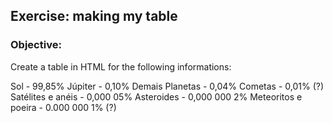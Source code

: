## Exercise: making my table

### Objective:

Create a table in HTML for the following informations:

Sol - 99,85%
Júpiter - 0,10%
Demais Planetas - 0,04%
Cometas - 0,01% (?)
Satélites e anéis - 0,000 05%
Asteroides - 0,000 000 2%
Meteoritos e poeira - 0.000 000 1% (?)